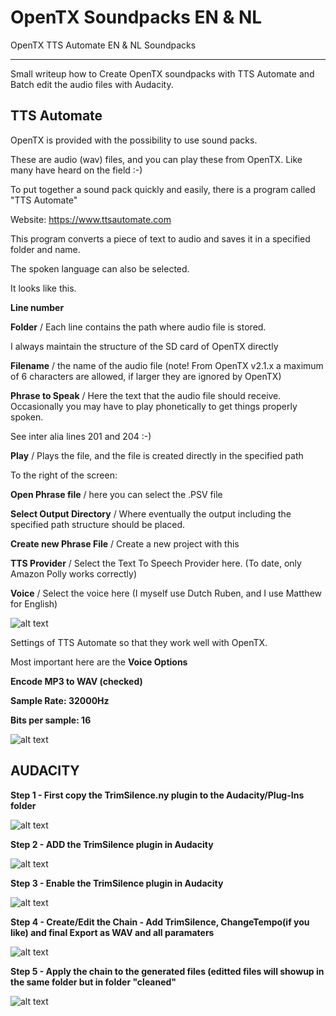 # OpenTX Soundpacks EN & NL
 OpenTX TTS Automate EN & NL Soundpacks

----------------------------------------------------------------

Small writeup how to Create OpenTX soundpacks with TTS Automate and Batch edit the audio files with Audacity.


**TTS Automate**
----------------------------
OpenTX is provided with the possibility to use sound packs.

These are audio (wav) files, and you can play these from OpenTX.
Like many have heard on the field :-)

To put together a sound pack quickly and easily, there is a program called "TTS Automate"

Website: https://www.ttsautomate.com

This program converts a piece of text to audio and saves it in a specified folder and name.

The spoken language can also be selected.

It looks like this.



**Line number**

**Folder** / Each line contains the path where audio file is stored.

I always maintain the structure of the SD card of OpenTX directly

**Filename** / the name of the audio file (note! From OpenTX v2.1.x a maximum of 6 characters are allowed, if larger they are ignored by OpenTX)

**Phrase to Speak** / Here the text that the audio file should receive. Occasionally you may have to play phonetically to get things properly spoken.

See inter alia lines 201 and 204 :-)

**Play** / Plays the file, and the file is created directly in the specified path



To the right of the screen:



**Open Phrase file** / here you can select the .PSV file

**Select Output Directory** / Where eventually the output including the specified path structure should be placed.

**Create new Phrase File** / Create a new project with this

**TTS Provider** / Select the Text To Speech Provider here. (To date, only Amazon Polly works correctly)

**Voice** / Select the voice here (I myself use Dutch Ruben, and I use Matthew for English)

![alt text](https://github.com/Hobby4life/OpenTX-Soundpacks-EN---NL/blob/main/TTS%20Automate/TTSAutomate.png)

Settings of TTS Automate so that they work well with OpenTX.

Most important here are the **Voice Options**



**Encode MP3 to WAV (checked)**

**Sample Rate: 32000Hz**

**Bits per sample: 16**


![alt text](https://github.com/Hobby4life/OpenTX-Soundpacks-EN---NL/blob/main/TTS%20Automate/TTSAutomateSettings.png)


**AUDACITY**
----------------------------



**Step 1 - First copy the TrimSilence.ny plugin to the Audacity/Plug-Ins folder**

![alt text](https://github.com/Hobby4life/OpenTX-Soundpacks-EN---NL/blob/main/Audacity/Audacity%201%20-%20Copy%20plugin%20to%20folder.png)



**Step 2 - ADD the TrimSilence plugin in Audacity**

![alt text](https://github.com/Hobby4life/OpenTX-Soundpacks-EN---NL/blob/main/Audacity/Audacity%202%20-%20Add%20plugin.png)



**Step 3 - Enable the TrimSilence plugin in Audacity**

![alt text](https://github.com/Hobby4life/OpenTX-Soundpacks-EN---NL/blob/main/Audacity/Audacity%203%20-%20Enable%20plugin.png)



**Step 4 - Create/Edit the Chain - Add TrimSilence, ChangeTempo(if you like) and final Export as WAV and all paramaters**

![alt text](https://github.com/Hobby4life/OpenTX-Soundpacks-EN---NL/blob/main/Audacity/Audacity%204%20-%20Batch%20chain%20setup.png)



**Step 5 - Apply the chain to the generated files (editted files will showup in the same folder but in folder "cleaned"**

![alt text](https://github.com/Hobby4life/OpenTX-Soundpacks-EN---NL/blob/main/Audacity/Audacity%205%20-%20Batch%20chain%20apply.png)



